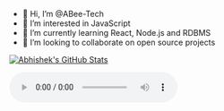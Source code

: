 - 👋 Hi, I’m @ABee-Tech
- 👀 I’m interested in JavaScript
- 🌱 I’m currently learning React, Node.js and RDBMS
- 💞️ I’m looking to collaborate on open source projects


[![Abhishek's GitHub Stats](https://github-readme-stats.vercel.app/api?username=abee-tech&hide=issues&count_private=true&show_icons=true&theme=light)](https://github.com/abee-tech)

<audio controls>
  <source src="https://www.chosic.com/wp-content/uploads/2021/11/jingle-bells-violin-main.mp3" type="audio/mp3">
</audio>

<!---
ABee-Tech/ABee-Tech is a ✨ special ✨ repository because its `README.md` (this file) appears on your GitHub profile.
You can click the Preview link to take a look at your changes.
--->
